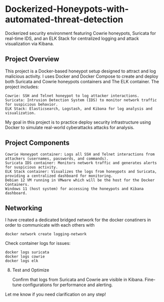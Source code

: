 # Dockerized-Honeypots-with-automated-threat-detection
Dockerized security environment featuring Cowrie honeypots, Suricata for real-time IDS, and an ELK Stack for centralized logging and attack visualization via Kibana.

## Project Overview

This project is a Docker-based honeypot setup designed to attract and log malicious activity. I uses Docker and Docker Compose to create and deploy both Suricata and Cowrie honeypots containers and The ELK container. The project includes:

    Cowrie: SSH and Telnet honeypot to log attacker interactions.
    Suricata: Intrusion Detection System (IDS) to monitor network traffic for suspicious behavior.
    ELK Stack: Elasticsearch, Logstash, and Kibana for log analysis and visualization.

My goal in this project is to practice deploy security infrastructure using Docker to simulate real-world cyberattacks attacks for analysis.

## Project Components

    Cowrie Honeypot container: Logs all SSH and Telnet interactions from attackers (usernames, passwords, and commands).
    Suricata IDS container: Monitors network traffic and generates alerts for suspicious activity.
    ELK Stack container: Visualizes the logs from honeypots and Suricata, providing a centralized dashboard for monitoring.
    Debian 12 VM running in VMware which will be the host for the Docker Containers.
    Windows 11 (host system) for accessing the honeypots and Kibana dashboard.

## Networking

I have created a dedicated bridged network for the docker conatiners in order to communicate with each others with 

```
docker network create logging-network
```


Check container logs for issues:

    docker logs suricata
    docker logs cowrie
    docker logs elk

8. Test and Optimize

    Confirm that logs from Suricata and Cowrie are visible in Kibana.
    Fine-tune configurations for performance and alerting.

Let me know if you need clarification on any step!